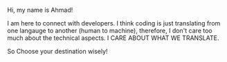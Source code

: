 Hi, my name is Ahmad! 

I am here to connect with developers. I think coding is just translating from one langauge to another (human to machine), therefore, I don't care too much about the technical aspects.
I CARE ABOUT WHAT WE TRANSLATE.

So Choose your destination wisely! 

